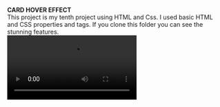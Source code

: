 **CARD HOVER EFFECT**
<br/>
This project is my tenth project using HTML and Css. I used basic HTML and CSS properties and tags. If you clone this folder you can see the stunning features.
<br/>
![Card Hover Effect](card-hover-effect.mp4)
